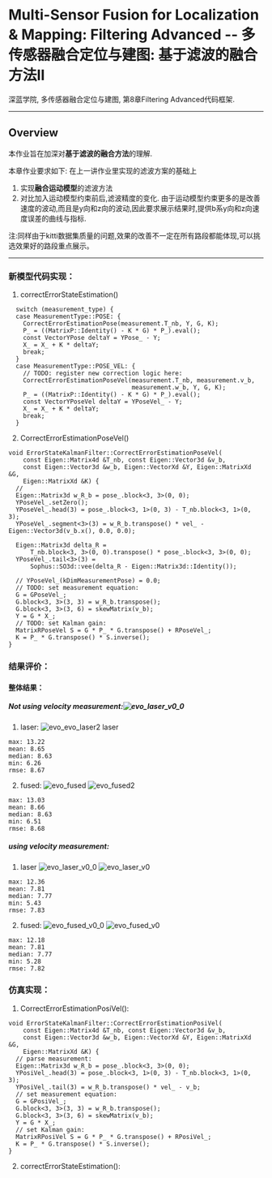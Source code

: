 # Multi-Sensor Fusion for Localization & Mapping: Filtering Advanced -- 多传感器融合定位与建图: 基于滤波的融合方法II

深蓝学院, 多传感器融合定位与建图, 第8章Filtering Advanced代码框架.

---

## Overview

本作业旨在加深对**基于滤波的融合方法**的理解.

本章作业要求如下: 在上一讲作业里实现的滤波方案的基础上

1. 实现**融合运动模型**的滤波方法
2. 对比加入运动模型约束前后,滤波精度的变化. 由于运动模型约束更多的是改善速度的波动,而且是y向和z向的波动,因此要求展示结果时,提供b系y向和z向速度误差的曲线与指标.

注:同样由于kitti数据集质量的问题,效果的改善不一定在所有路段都能体现,可以挑选效果好的路段重点展示。

---

### 新模型代码实现：
1. correctErrorStateEstimation()
```
  switch (measurement_type) {
  case MeasurementType::POSE: {
    CorrectErrorEstimationPose(measurement.T_nb, Y, G, K);
    P_ = ((MatrixP::Identity() - K * G) * P_).eval();
    const VectorYPose deltaY = YPose_ - Y;
    X_ = X_ + K * deltaY;
    break;
  }
  case MeasurementType::POSE_VEL: {
    // TODO: register new correction logic here:
    CorrectErrorEstimationPoseVel(measurement.T_nb, measurement.v_b,
                                  measurement.w_b, Y, G, K);
    P_ = ((MatrixP::Identity() - K * G) * P_).eval();
    const VectorYPoseVel deltaY = YPoseVel_ - Y;
    X_ = X_ + K * deltaY;
    break;
  }
```
2. CorrectErrorEstimationPoseVel()
```
void ErrorStateKalmanFilter::CorrectErrorEstimationPoseVel(
    const Eigen::Matrix4d &T_nb, const Eigen::Vector3d &v_b,
    const Eigen::Vector3d &w_b, Eigen::VectorXd &Y, Eigen::MatrixXd &G,
    Eigen::MatrixXd &K) {
  //
  Eigen::Matrix3d w_R_b = pose_.block<3, 3>(0, 0);
  YPoseVel_.setZero();
  YPoseVel_.head(3) = pose_.block<3, 1>(0, 3) - T_nb.block<3, 1>(0, 3);
  YPoseVel_.segment<3>(3) = w_R_b.transpose() * vel_ - Eigen::Vector3d(v_b.x(), 0.0, 0.0);

  Eigen::Matrix3d delta_R =
      T_nb.block<3, 3>(0, 0).transpose() * pose_.block<3, 3>(0, 0);
  YPoseVel_.tail<3>(3) =
      Sophus::SO3d::vee(delta_R - Eigen::Matrix3d::Identity());

  // YPoseVel_(kDimMeasurementPose) = 0.0;
  // TODO: set measurement equation:
  G = GPoseVel_;
  G.block<3, 3>(3, 3) = w_R_b.transpose();
  G.block<3, 3>(3, 6) = skewMatrix(v_b);
  Y = G * X_;
  // TODO: set Kalman gain:
  MatrixRPoseVel S = G * P_ * G.transpose() + RPoseVel_;
  K = P_ * G.transpose() * S.inverse();
}
```

### 结果评价：
#### 整体结果： 
##### Not using velocity measurement:![evo_laser_v0_0](https://user-images.githubusercontent.com/11698181/154829537-52ed68e3-4347-406f-ad4c-f91d20d62299.png)

1. laser: 
![evo_![evo_laser2](https://user-images.githubusercontent.com/11698181/154829455-62f3521d-f80a-4513-92e1-ec12e3d636d0.png)
laser](https://user-images.githubusercontent.com/11698181/154829452-70a6a24b-794e-4b99-9fa9-de1d0d5cc6e1.png)
```
max: 13.22
mean: 8.65
median: 8.63
min: 6.26 
rmse: 8.67 
```
2. fused: 
![evo_fused](https://user-images.githubusercontent.com/11698181/154829505-34ea58f2-a10b-4121-b2c6-d07fab1ff300.png)
![evo_fused2](https://user-images.githubusercontent.com/11698181/154829507-59bdd035-ea03-4b9a-99e0-2164f5b976eb.png)
```
max: 13.03
mean: 8.66
median: 8.63
min: 6.51
rmse: 8.68 
```
##### using velocity measurement: 
1. laser 
![evo_laser_v0_0](https://user-images.githubusercontent.com/11698181/154829544-14080eee-5f6d-433a-a07a-8461f0e1f78c.png)
![evo_laser_v0](https://user-images.githubusercontent.com/11698181/154829548-0437b41d-da57-42ec-92c9-e3129a1240e5.png)
```
max: 12.36
mean: 7.81 
median: 7.77
min: 5.43 
rmse: 7.83 
```
2. fused: 
![evo_fused_v0_0](https://user-images.githubusercontent.com/11698181/154829582-adf2be15-3c4a-4a5b-8aad-4aabee667d16.png)
![evo_fused_v0](https://user-images.githubusercontent.com/11698181/154829584-60054da5-de84-4a3b-bc35-0e659e7c28a0.png)
```
max: 12.18
mean: 7.81
median: 7.77
min: 5.28
rmse: 7.82
```
### 仿真实现：
1. CorrectErrorEstimationPosiVel():
```
void ErrorStateKalmanFilter::CorrectErrorEstimationPosiVel(
    const Eigen::Matrix4d &T_nb, const Eigen::Vector3d &v_b,
    const Eigen::Vector3d &w_b, Eigen::VectorXd &Y, Eigen::MatrixXd &G,
    Eigen::MatrixXd &K) {
  // parse measurement:
  Eigen::Matrix3d w_R_b = pose_.block<3, 3>(0, 0);
  YPosiVel_.head(3) = pose_.block<3, 1>(0, 3) - T_nb.block<3, 1>(0, 3);
  YPosiVel_.tail(3) = w_R_b.transpose() * vel_ - v_b;
  // set measurement equation:
  G = GPosiVel_;
  G.block<3, 3>(3, 3) = w_R_b.transpose();
  G.block<3, 3>(3, 6) = skewMatrix(v_b);
  Y = G * X_;
  // set Kalman gain:
  MatrixRPosiVel S = G * P_ * G.transpose() + RPosiVel_;
  K = P_ * G.transpose() * S.inverse();
}
```
2. correctErrorStateEstimation():
